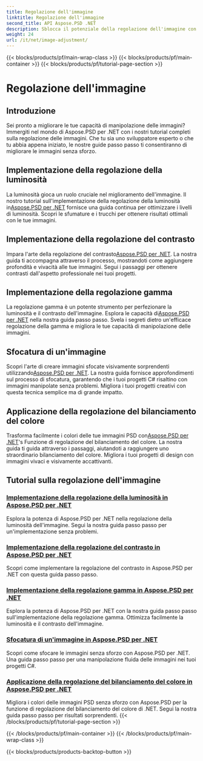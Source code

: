 ```yaml
---
title: Regolazione dell'immagine
linktitle: Regolazione dell'immagine
second_title: API Aspose.PSD .NET
description: Sblocca il potenziale della regolazione dell'immagine con Aspose.PSD per .NET. Esplora tutorial su luminosità, contrasto e bilanciamento del colore per padroneggiare la manipolazione delle immagini.
weight: 24
url: /it/net/image-adjustment/
---
```


{{< blocks/products/pf/main-wrap-class >}}
{{< blocks/products/pf/main-container >}}
{{< blocks/products/pf/tutorial-page-section >}}

# Regolazione dell'immagine

## Introduzione

Sei pronto a migliorare le tue capacità di manipolazione delle immagini? Immergiti nel mondo di Aspose.PSD per .NET con i nostri tutorial completi sulla regolazione delle immagini. Che tu sia uno sviluppatore esperto o che tu abbia appena iniziato, le nostre guide passo passo ti consentiranno di migliorare le immagini senza sforzo.

## Implementazione della regolazione della luminosità

 La luminosità gioca un ruolo cruciale nel miglioramento dell'immagine. Il nostro tutorial sull'implementazione della regolazione della luminosità in[Aspose.PSD per .NET](./brightness-adjustment/) fornisce una guida continua per ottimizzare i livelli di luminosità. Scopri le sfumature e i trucchi per ottenere risultati ottimali con le tue immagini.

## Implementazione della regolazione del contrasto

 Impara l'arte della regolazione del contrasto[Aspose.PSD per .NET](./contrast-adjustment/). La nostra guida ti accompagna attraverso il processo, mostrandoti come aggiungere profondità e vivacità alle tue immagini. Segui i passaggi per ottenere contrasti dall'aspetto professionale nei tuoi progetti.

## Implementazione della regolazione gamma

La regolazione gamma è un potente strumento per perfezionare la luminosità e il contrasto dell'immagine. Esplora le capacità di[Aspose.PSD per .NET](./gamma-adjustment/) nella nostra guida passo passo. Svela i segreti dietro un'efficace regolazione della gamma e migliora le tue capacità di manipolazione delle immagini.

## Sfocatura di un'immagine

 Scopri l'arte di creare immagini sfocate visivamente sorprendenti utilizzando[Aspose.PSD per .NET](./blur-image/). La nostra guida fornisce approfondimenti sul processo di sfocatura, garantendo che i tuoi progetti C# risaltino con immagini manipolate senza problemi. Migliora i tuoi progetti creativi con questa tecnica semplice ma di grande impatto.

## Applicazione della regolazione del bilanciamento del colore

 Trasforma facilmente i colori delle tue immagini PSD con[Aspose.PSD per .NET](./color-balance-adjustment/)'s Funzione di regolazione del bilanciamento del colore. La nostra guida ti guida attraverso i passaggi, aiutandoti a raggiungere uno straordinario bilanciamento del colore. Migliora i tuoi progetti di design con immagini vivaci e visivamente accattivanti.

## Tutorial sulla regolazione dell'immagine
### [Implementazione della regolazione della luminosità in Aspose.PSD per .NET](./brightness-adjustment/)
Esplora la potenza di Aspose.PSD per .NET nella regolazione della luminosità dell'immagine. Segui la nostra guida passo passo per un'implementazione senza problemi.
### [Implementazione della regolazione del contrasto in Aspose.PSD per .NET](./contrast-adjustment/)
Scopri come implementare la regolazione del contrasto in Aspose.PSD per .NET con questa guida passo passo.
### [Implementazione della regolazione gamma in Aspose.PSD per .NET](./gamma-adjustment/)
Esplora la potenza di Aspose.PSD per .NET con la nostra guida passo passo sull'implementazione della regolazione gamma. Ottimizza facilmente la luminosità e il contrasto dell'immagine.
### [Sfocatura di un'immagine in Aspose.PSD per .NET](./blur-image/)
Scopri come sfocare le immagini senza sforzo con Aspose.PSD per .NET. Una guida passo passo per una manipolazione fluida delle immagini nei tuoi progetti C#.
### [Applicazione della regolazione del bilanciamento del colore in Aspose.PSD per .NET](./color-balance-adjustment/)
Migliora i colori delle immagini PSD senza sforzo con Aspose.PSD per la funzione di regolazione del bilanciamento del colore di .NET. Segui la nostra guida passo passo per risultati sorprendenti.
{{< /blocks/products/pf/tutorial-page-section >}}

{{< /blocks/products/pf/main-container >}}
{{< /blocks/products/pf/main-wrap-class >}}

{{< blocks/products/products-backtop-button >}}
